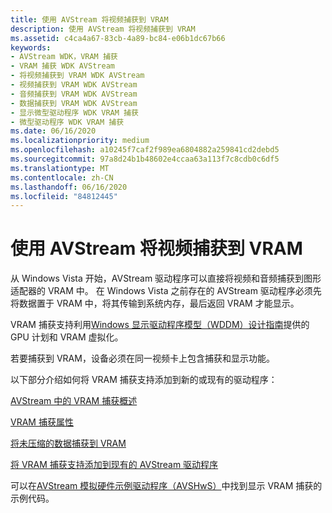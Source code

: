 ```yaml
---
title: 使用 AVStream 将视频捕获到 VRAM
description: 使用 AVStream 将视频捕获到 VRAM
ms.assetid: c4ca4a67-83cb-4a89-bc84-e06b1dc67b66
keywords:
- AVStream WDK，VRAM 捕获
- VRAM 捕获 WDK AVStream
- 将视频捕获到 VRAM WDK AVStream
- 视频捕获到 VRAM WDK AVStream
- 音频捕获到 VRAM WDK AVStream
- 数据捕获到 VRAM WDK AVStream
- 显示微型驱动程序 WDK VRAM 捕获
- 微型驱动程序 WDK VRAM 捕获
ms.date: 06/16/2020
ms.localizationpriority: medium
ms.openlocfilehash: a10245f7caf2f989ea6804882a259841cd2debd5
ms.sourcegitcommit: 97a8d24b1b48602e4ccaa63a113f7c8cdb0c6df5
ms.translationtype: MT
ms.contentlocale: zh-CN
ms.lasthandoff: 06/16/2020
ms.locfileid: "84812445"
---
```

# <a name="capturing-video-to-vram-using-avstream"></a>使用 AVStream 将视频捕获到 VRAM

从 Windows Vista 开始，AVStream 驱动程序可以直接将视频和音频捕获到图形适配器的 VRAM 中。 在 Windows Vista 之前存在的 AVStream 驱动程序必须先将数据置于 VRAM 中，将其传输到系统内存，最后返回 VRAM 才能显示。

VRAM 捕获支持利用[Windows 显示驱动程序模型（WDDM）设计指南](https://docs.microsoft.com/windows-hardware/drivers/display/windows-vista-display-driver-model-design-guide)提供的 GPU 计划和 VRAM 虚拟化。

若要捕获到 VRAM，设备必须在同一视频卡上包含捕获和显示功能。

以下部分介绍如何将 VRAM 捕获支持添加到新的或现有的驱动程序：

[AVStream 中的 VRAM 捕获概述](overview-of-vram-capture-in-avstream.md)

[VRAM 捕获属性](vram-capture-properties.md)

[将未压缩的数据捕获到 VRAM](capturing-uncompressed-data-to-vram.md)

[将 VRAM 捕获支持添加到现有的 AVStream 驱动程序](adding-vram-capture-support-to-existing-avstream-drivers.md)

可以在[AVStream 模拟硬件示例驱动程序（AVSHwS）](https://docs.microsoft.com/samples/microsoft/windows-driver-samples/avstream-simulated-hardware-sample-driver-avshws/)中找到显示 VRAM 捕获的示例代码。
